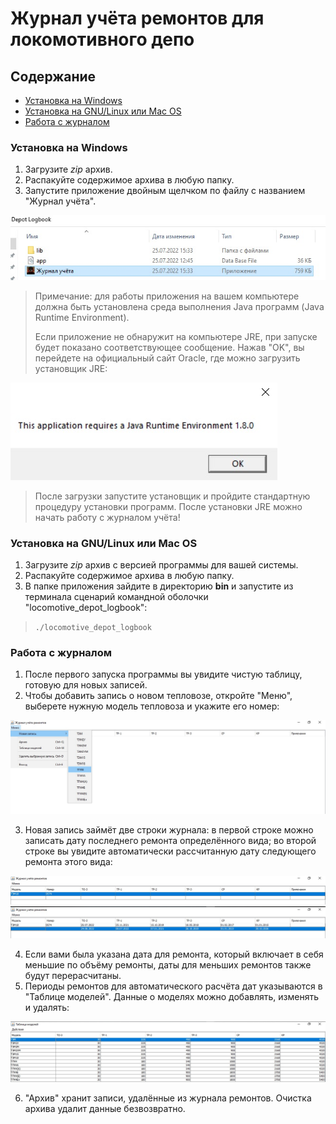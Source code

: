 # Журнал учёта ремонтов для локомотивного депо

## Содержание
* [Установка на Windows](#Установка-на-Windows)
* [Установка на GNU/Linux или Mac OS](#Установка-на-GNU/Linux-или-Mac-OS)
* [Работа с журналом](#Работа-с-журналом)

### Установка на Windows
1. Загрузите *zip* архив.
2. Распакуйте содержимое архива в любую папку.
3. Запустите приложение двойным щелчком по файлу с названием "Журнал учёта".


![LaunchApp](ReadmeScreenshots/Launch.jpg)


> Примечание: для работы приложения на вашем компьютере должна быть установлена среда выполнения Java программ (Java Runtime Environment).
>
> Если приложение не обнаружит на компьютере JRE, при запуске будет показано соответствующее сообщение. Нажав "OK", вы перейдете на официальный сайт Oracle, где можно загрузить установщик JRE:


![JRERequired](ReadmeScreenshots/JRERequired.jpg)


>
> После загрузки запустите установщик и пройдите стандартную процедуру установки программ. 
> После установки JRE можно начать работу с журналом учёта!

### Установка на GNU/Linux или Mac OS
1. Загрузите *zip* архив с версией программы для вашей системы.
2. Распакуйте содержимое архива в любую папку.
3. В папке приложения зайдите в директорию **bin** и запустите из терминала сценарий командной оболочки "locomotive\_depot\_logbook":
> `./locomotive_depot_logbook`

### Работа с журналом
1. После первого запуска программы вы увидите чистую таблицу, готовую для новых записей.
2. Чтобы добавить запись о новом тепловозе, откройте "Меню", выберете нужную модель тепловоза и укажите его номер:


![NewRecord](ReadmeScreenshots/NewRecord.jpg)


3. Новая запись займёт две строки журнала: в первой строке можно записать дату последнего ремонта определённого вида; во второй строке вы увидите автоматически рассчитанную дату следующего ремонта этого вида:


![FirstRecord](ReadmeScreenshots/FirstRecord.jpg)
![CalculatedDates](ReadmeScreenshots/CalculatedDates.jpg)


4. Если вами была указана дата для ремонта, который включает в себя меньшие по объёму ремонты, даты для меньших ремонтов также будут перерасчитаны.
5. Периоды ремонтов для автоматического расчёта дат указываются в "Таблице моделей". Данные о моделях можно добавлять, изменять и удалять:


![ModelsTable](ReadmeScreenshots/ModelsTable.jpg)


6. "Архив" хранит записи, удалённые из журнала ремонтов. Очистка архива удалит данные безвозвратно.

